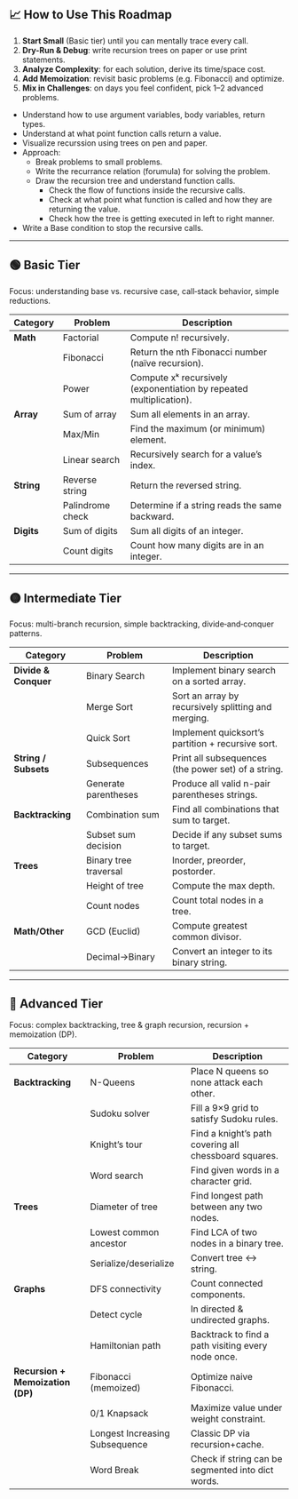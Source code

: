 ## 📈 How to Use This Roadmap

1. **Start Small** (Basic tier) until you can mentally trace every call.
2. **Dry-Run & Debug**: write recursion trees on paper or use print statements.
3. **Analyze Complexity**: for each solution, derive its time/space cost.
4. **Add Memoization**: revisit basic problems (e.g. Fibonacci) and optimize.
5. **Mix in Challenges**: on days you feel confident, pick 1–2 advanced problems.

- Understand how to use argument variables, body variables, return types.
- Understand at what point function calls return a value.
- Visualize recurssion using trees on pen and paper.
- Approach:
    - Break problems to small problems.
    - Write the recurrance relation (forumula) for solving the problem.
    - Draw the recursion tree and understand function calls.
        - Check the flow of functions inside the recursive calls.
        - Check at what point what function is called and how they are returning the value.
        - Check how the tree is getting executed in left to right manner.
- Write a Base condition to stop the recursive calls.

---

## 🟢 Basic Tier

Focus: understanding base vs. recursive case, call‐stack behavior, simple reductions.

| Category   | Problem          | Description                                                         |
| ---------- | ---------------- | ------------------------------------------------------------------- |
| **Math**   | Factorial        | Compute n! recursively.                                             |
|            | Fibonacci        | Return the nth Fibonacci number (naïve recursion).                  |
|            | Power            | Compute xᵏ recursively (exponentiation by repeated multiplication). |
| **Array**  | Sum of array     | Sum all elements in an array.                                       |
|            | Max/Min          | Find the maximum (or minimum) element.                              |
|            | Linear search    | Recursively search for a value’s index.                             |
| **String** | Reverse string   | Return the reversed string.                                         |
|            | Palindrome check | Determine if a string reads the same backward.                      |
| **Digits** | Sum of digits    | Sum all digits of an integer.                                       |
|            | Count digits     | Count how many digits are in an integer.                            |

---

## 🟡 Intermediate Tier

Focus: multi-branch recursion, simple backtracking, divide‐and‐conquer patterns.

| Category             | Problem               | Description                                         |
| -------------------- | --------------------- | --------------------------------------------------- |
| **Divide & Conquer** | Binary Search         | Implement binary search on a sorted array.          |
|                      | Merge Sort            | Sort an array by recursively splitting and merging. |
|                      | Quick Sort            | Implement quicksort’s partition + recursive sort.   |
| **String / Subsets** | Subsequences          | Print all subsequences (the power set) of a string. |
|                      | Generate parentheses  | Produce all valid n-pair parentheses strings.       |
| **Backtracking**     | Combination sum       | Find all combinations that sum to target.           |
|                      | Subset sum decision   | Decide if any subset sums to target.                |
| **Trees**            | Binary tree traversal | Inorder, preorder, postorder.                       |
|                      | Height of tree        | Compute the max depth.                              |
|                      | Count nodes           | Count total nodes in a tree.                        |
| **Math/Other**       | GCD (Euclid)          | Compute greatest common divisor.                    |
|                      | Decimal→Binary        | Convert an integer to its binary string.            |

---

## 🔴 Advanced Tier

Focus: complex backtracking, tree & graph recursion, recursion + memoization (DP).

| Category                         | Problem                        | Description                                           |
| -------------------------------- | ------------------------------ | ----------------------------------------------------- |
| **Backtracking**                 | N-Queens                       | Place N queens so none attack each other.             |
|                                  | Sudoku solver                  | Fill a 9×9 grid to satisfy Sudoku rules.              |
|                                  | Knight’s tour                  | Find a knight’s path covering all chessboard squares. |
|                                  | Word search                    | Find given words in a character grid.                 |
| **Trees**                        | Diameter of tree               | Find longest path between any two nodes.              |
|                                  | Lowest common ancestor         | Find LCA of two nodes in a binary tree.               |
|                                  | Serialize/deserialize          | Convert tree ↔ string.                                |
| **Graphs**                       | DFS connectivity               | Count connected components.                           |
|                                  | Detect cycle                   | In directed & undirected graphs.                      |
|                                  | Hamiltonian path               | Backtrack to find a path visiting every node once.    |
| **Recursion + Memoization (DP)** | Fibonacci (memoized)           | Optimize naive Fibonacci.                             |
|                                  | 0/1 Knapsack                   | Maximize value under weight constraint.               |
|                                  | Longest Increasing Subsequence | Classic DP via recursion+cache.                       |
|                                  | Word Break                     | Check if string can be segmented into dict words.     |

